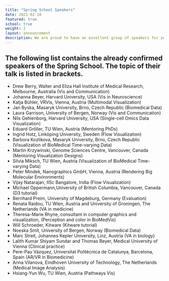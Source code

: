 ```yaml
---
title: "Spring School Speakers"
date: 2021-02-10
featured: true
school: true
weight: 2
layout: announcement
description: We are proud to have an excellent group of speakers for you.
---
```


## The following list contains the already confirmed speakers of the Spring School. The topic of their talk is listed in brackets.

* Drew Berry, Walter and Eliza Hall Institute of Medical Research, Melbourne, Australia (Vis and Communication)
* Johanna Beyer, Harvard University, USA (Vis in Neuroscience)
* Katja Bühler, VRVis, Vienna, Austria (Multimodal Visualization)
* Jan Byska, Masaryk University, Brno, Czech Republic (Biomedical Data)
* Laura Garrison, University of Bergen, Norway (Vis and Communication)
* Nils Gehlenborg, Harvard University, USA (Single-cell Omics Data Visualization)
* Eduard Gröller, TU Wien, Austria (Mentoring PhDs)
* Ingrid Hotz, Linköping University, Sweden (Flow Visualization)
* Barbora Kozlikova, Masaryk University, Brno, Czech Republic (Visualization of BioMedical Time-varying Data)
* Martin Krzywinski, Genome Sciences Centre, Vancouver, Canada (Mentoring Visualization Designs)
* Silvia Miksch, TU Wien, Austria (Visualization of BioMedical Time-varying Data)
* Peter Mindek, Nanographics GmbH, Vienna, Austria (Rendering Big Molecular Environments)
* Vijay Natarajan, IISc Bangalore, India (Flow Visualization)
* Michael Oppermann,University of British Columbia, Vancouver, Canada (D3 tutorial)
* Bernhard Preim, University of Magdeburg, Germany (Evaluation)
* Renata Raidou, TU Wien, Austria and University of Groningen, The Netherlands (VA in medicine)
* Theresa-Marie Rhyne, consultant in computer graphics and visualization, (Perception and color in BioMedVis)
* Will Schroeder, Kitware (Kitware tutorial)
* Noeska Smit, University of Bergen, Norway (Biomedical Data)
* Marc Streit, Johannes Kepler University, Linz, Austria (VA in biology)
* Lalith Kumar Shiyam Sundar and Thomas Beyer, Medical University of Vienna (Clinical practice)
* Pere-Pau Vázquez, Universitat Politècnica de Catalunya, Barcelona, Spain (AR/VR in Biomedicine)
* Anna Vilanova, Eindhoven University of Technology, The Netherlands (Medical Image Analysis)
* Hsiang-Yun Wu, TU Wien, Austria (Pathways Vis)

